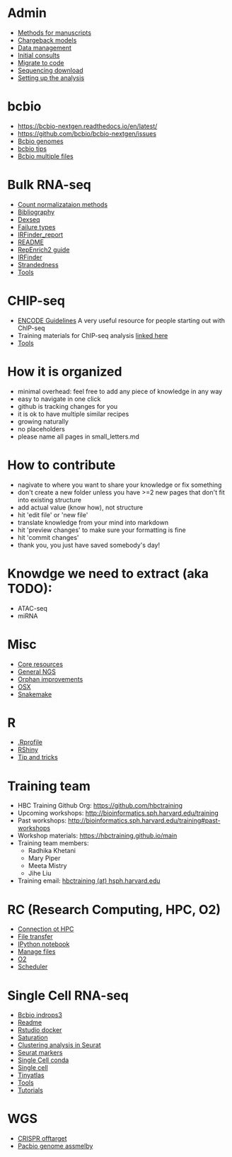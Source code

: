 # Admin
- [Methods for manuscripts](https://github.com/hbc/methods/blob/master/method_snippets.md)
- [Chargeback models](admin/chargeback_models.md)
- [Data management](data_management.md)
- [Initial consults](initial_consults.md)
- [Migrate to code](migrate_to_code.md)
- [Sequencing download](sequencing_downloads.md)
- [Setting up the analysis](setting_up_an_analysis_guidelines.md)

# bcbio
- https://bcbio-nextgen.readthedocs.io/en/latest/
- https://github.com/bcbio/bcbio-nextgen/issues
- [Bcbio genomes](bcbio/bcbio_genomes.md)
- [bcbio tips](bcbio/bcbio_tips.md)
- [Bcbio multiple files](bcbio/multiple_files_bcbio.md)

# Bulk RNA-seq
- [Count normalizataion methods](https://hbctraining.github.io/DGE_workshop/lessons/02_DGE_count_normalization.html)
- [Bibliography](rnaseq/bibliography.md)
- [Dexseq](rnaseq/dexseq.Rmd)
- [Failure types](rnaseq/failure_types)
- [IRFinder_report](rnaseq/IRFinder_report.md)
- [README](rnaseq/README.md)
- [RepEnrich2 guide](rnaseq/RepEnrich2_guide.md)
- [IRFinder](rnaseq/running_IRFinder.md)
- [Strandedness](rnaseq/strandedness.md)
- [Tools](rnaseq/tools.md)

# CHIP-seq
- [ENCODE Guidelines](http://genome.cshlp.org/cgi/pmidlookup?view=long&pmid=22955991) A very useful resource for people starting out with ChIP-seq
- Training materials for ChIP-seq analysis [linked here](https://hbctraining.github.io/Intro-to-ChIPseq/schedule/2-day.html)
- [Tools](chipseq/tools.md)

# How it is organized
- minimal overhead: feel free to add any piece of knowledge in any way
- easy to navigate in one click
- github is tracking changes for you
- it is ok to have multiple similar recipes
- growing naturally
- no placeholders
- please name all pages in small_letters.md

# How to contribute
- nagivate to where you want to share your knowledge or fix something
- don't create a new folder unless you have >=2 new pages that don't fit into existing structure
- add actual value (know how), not structure
- hit 'edit file' or 'new file'
- translate knowledge from your mind into markdown
- hit 'preview changes' to make sure your formatting is fine
- hit 'commit changes'
- thank you, you just have saved somebody's day!

# Knowdge we need to extract (aka TODO):
- ATAC-seq
- miRNA

# Misc
- [Core resources](misc/core_resources.md)
- [General NGS](misc/general_ngs.md)
- [Orphan improvements](misc/orphan_improvements.md)
- [OSX](misc/OSX.md)
- [Snakemake](misc/snakemake-example-pipeline)

# R
- [.Rprofile](Rprofile)
- [RShiny](rshiny_server.md)
- [Tip and tricks](R-tips-and-tricks.md)

# Training team
- HBC Training Github Org: https://github.com/hbctraining
- Upcoming workshops: http://bioinformatics.sph.harvard.edu/training
- Past workshops: http://bioinformatics.sph.harvard.edu/training#past-workshops
- Workshop materials: https://hbctraining.github.io/main
- Training team members:
  - Radhika Khetani
  - Mary Piper
  - Meeta Mistry
  - Jihe Liu
- Training email: [hbctraining (at) hsph.harvard.edu](mailto:hbctraining@hsph.harvard.edu)

# RC (Research Computing, HPC, O2)
- [Connection ot HPC](connection-to-hpc.md)
- [File transfer](file-transfer.md)
- [IPython notebook](ipython-notebook-on-O2.md)
- [Manage files](manage-files.md)
- [O2](O2-tips.md)
- [Scheduler](scheduler.md)

# Single Cell RNA-seq
- [Bcbio indrops3](bcbio_indrops3.md)
- [Readme](README.md)
- [Rstudio docker](rstudio_sc_docker.md)
- [Saturation](scrnaseq/saturation_qc.md)
- [Clustering analysis in Seurat](scrnaseq/seurat_clustering_analysis.md)
- [Seurat markers](scrnaseq/seurat_markers.md)
- [Single Cell conda](scrnaseq/Single-Cell-conda.md)
- [Single cell](scrnaseq/Single-Cell.md)
- [Tinyatlas](scrnaseq/tinyatlas.md)
- [Tools](scrnaseq/tools.md)
- [Tutorials](scrnaseq/tutorials.md)

# WGS
- [CRISPR offtarget](wgs/crispr-offtarget.md)
- [Pacbio genome assmelby](wgs/pacbio_genome_assembly.md)
